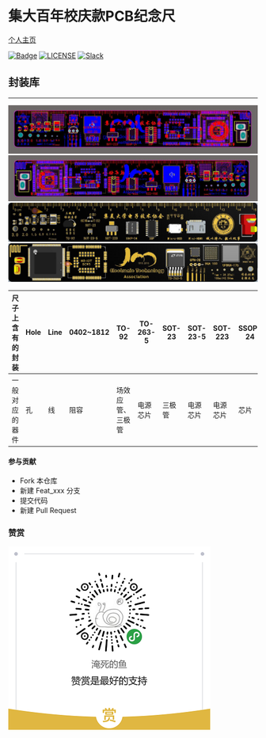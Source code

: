 # 集大百年校庆款PCB纪念尺


[个人主页](https://zengwangfa.top/)


[![Badge](https://img.shields.io/badge/link-996.icu-%23FF4D5B.svg)](https://996.icu/#/en_US)
[![LICENSE](https://img.shields.io/badge/license-Anti%20996-blue.svg)](https://github.com/996icu/996.ICU/blob/master/LICENSE)
[![Slack](https://img.shields.io/badge/slack-996icu-green.svg)](https://join.slack.com/t/996icu/shared_invite/enQtNTg4MjA3MzA1MzgxLWQyYzM5M2IyZmIyMTVjMzU5NTE5MGI5Y2Y2YjgwMmJiMWMxMWMzNGU3NDJmOTdhNmRlYjJlNjk5ZWZhNWIwZGM)

## 封装库

---

![PCB-Ruler1](/docs/PCB_Ruler1.jpg)
![PCB-Ruler2](/docs/PCB_Ruler2.jpg)
![PCB-Ruler3](/docs/PCB_Ruler3.jpg)
![PCB-Ruler4](/docs/PCB_Ruler4.jpg)

|尺子上含有的封装|  Hole | Line |0402~1812| TO-92 | TO-263-5 | SOT-23 | SOT-23-5 |  SOT-223 |  SSOP-24 |  SOP |  Micro-USB |  Micro-HDMI |  LQFP144 |  BC95封装 | QFN-28 | BGA-100 | UFBGA-176 |
| --- | --- | --- | --- | --- |  --- | --- | --- | --- | --- | --- | --- | --- | --- | --- | --- | --- | --- | 
|一般对应的器件| 孔 | 线 |阻容 | 场效应管、三极管 | 电源芯片 | 三极管 | 电源芯片 | 电源芯片 | 芯片 |芯片 | USB插头 | HDMI插头 | 芯片 | 芯片 |芯片 |芯片 |芯片 |

#### 参与贡献

- Fork 本仓库
- 新建 Feat_xxx 分支
- 提交代码
- 新建 Pull Request

### 赞赏
![赞赏](/docs/给赞.png "赞赏")



